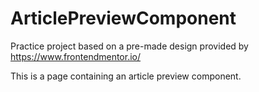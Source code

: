 # ArticlePreviewComponent

Practice project based on a pre-made design provided by https://www.frontendmentor.io/

This is a page containing an article preview component.

